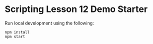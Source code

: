 # Scripting Lesson 12 Demo Starter

Run local development using the following:

```
npm install
npm start
```